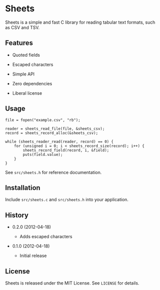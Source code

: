 Sheets
======

Sheets is a simple and fast C library for reading tabular text formats, such
as CSV and TSV.


Features
--------

  - Quoted fields

  - Escaped characters

  - Simple API

  - Zero dependencies

  - Liberal license


Usage
-----

    file = fopen("example.csv", "rb");

    reader = sheets_read_file(file, &sheets_csv);
    record = sheets_record_alloc(&sheets_csv);

    while (sheets_reader_read(reader, record) == 0) {
        for (unsigned i = 0; i < sheets_record_size(record); i++) {
            sheets_record_field(record, i, &field);
            puts(field.value);
        }
    }

See `src/sheets.h` for reference documentation.


Installation
------------

Include `src/sheets.c` and `src/sheets.h` into your application.


History
-------

  - 0.2.0 (2012-04-18)
    - Adds escaped characters

  - 0.1.0 (2012-04-18)
    - Initial release


License
-------

Sheets is released under the MIT License. See `LICENSE` for details.
